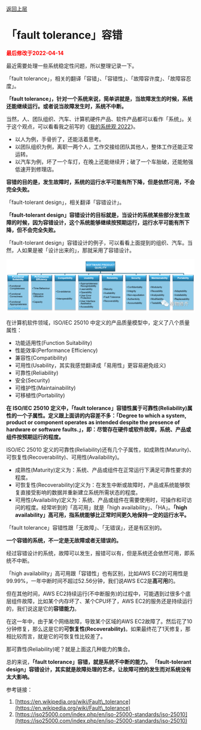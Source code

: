 [返回上层](./README.md)

# 「fault tolerance」容错

<strong><font color="red">最后修改于2022-04-14</font></strong>

最近需要处理一些系统稳定性问题，所以整理记录一下。

「fault tolerance」，相关的翻译「容错」、「容错性」、「故障容许度」、「故障容忍度」。

**「fault tolerance」，针对一个系统来说，简单讲就是，当故障发生的时候，系统还能继续运行。或者说当故障发生时，系统不中断。**

当然，人、团队组织、汽车、计算机硬件产品、软件产品都可以看作「系统」。关于这个观点，可以看看我之前写的《[我的系统观 2022](http://mp.weixin.qq.com/s?\_\_biz=MjM5MTM4NDE3Mg==\&mid=2247484097\&idx=1\&sn=8e378fd847eff907e8b6f76d5229d800\&chksm=a6b715c291c09cd4011f85dda15650a2051c1bd8a6294cfc25f835ad5e8efa7f5dc068c62c36\&scene=21#wechat\_redirect)》。

* 以人为例，手骨折了，还能活着思考。
* 以团队组织为例，离职一两个人，工作交接给团队其他人，整体工作还能正常运转。
* 以汽车为例，坏了一个车灯，在晚上还能继续开；破了一个车胎破，还能勉强低速开到修理店。

**容错的目的是，发生故障时，系统的运行水平可能有所下降，但是依然可用，不会完全失败。**

「fault-tolerant design」，相关翻译「容错设计」。

**「fault-tolerant design」容错设计的目标就是，当设计的系统某些部分发生故障的时候，因为容错设计，这个系统能够继续按预期运行，运行水平可能有所下降，但不会完全失败。**

「fault-tolerant design」容错设计的例子，可以看看上面提到的组织、汽车。当然，人如果是被「设计出来的」，那就采用了容错设计。

![](./fault-tolerance/640.png)

在计算机软件领域，ISO/IEC 25010 中定义的产品质量模型中，定义了八个质量属性：
* 功能适用性(Function Suitability)
* 性能效率(Performance Efficiency)
* 兼容性(Compatibility)
* 可用性(Usability，其实我感觉翻译成「易用性」更容易避免歧义)
* 可靠性(Reliability)
* 安全(Security)
* 可维护性(Maintainability)
* 可移植性(Portability)

**在 ISO/IEC 25010 定义中，「fault tolerance」容错性属于可靠性(Reliability)属性的一个子属性。定义跟上面讲的内容差不多：「Degree to which a system, product or component operates as intended despite the presence of hardware or software faults.」，即：尽管存在硬件或软件故障，系统、产品或组件按预期运行的程度。**

ISO/IEC 25010 定义的可靠性(Reliability)还有几个子属性，如成熟性(Maturity)、可恢复性(Recoverability)、可用性(Availability)。

* 成熟性(Maturity)定义为：系统、产品或组件在正常运行下满足可靠性要求的程度。
* 可恢复性(Recoverability)定义为：在发生中断或故障时，产品或系统能够恢复直接受影响的数据并重新建立系统所需状态的程度。
* 可用性(Availability)定义为：系统、产品或组件在需要使用时，可操作和可访问的程度。经常听到的「高可用」就是「high availability」、「HA」。**「high availability」高可用，指系统能够比正常时间更久地保持一定的运行水平。**

「fault tolerance」容错性跟「无故障」、「无错误」，还是有区别的。

**一个容错的系统，不一定是无故障或者无错误的。**

经过容错设计的系统，故障可以发生，报错可以有，但是系统还会依然可用，即系统不中断。

「high availability」高可用跟「容错性」也有区别，比如AWS EC2的可用性是99.99%，一年中断时间不超过52.56分钟，我们说AWS EC2是**高可用**的。

但在其他时间，AWS EC2持续运行(不中断服务)的过程中，可能遇到过很多个底层组件故障，比如某个内存坏了、某个CPU坏了，AWS EC2的服务还是持续运行的，我们说这是它的**容错能力**。

在这一年中，由于某个网络故障，导致某个区域的AWS EC2故障了。然后花了10分钟修复，那么这是它的**可恢复性(Recoverability)**。如果最终花了1天修复，那相比较而言，就是它的可恢复性比较差了。

那可靠性(Reliability)呢？就是上面这几种能力的集合。

总的来说，**「fault tolerance」容错，就是系统不中断的能力。**
**「fault-tolerant design」容错设计，其实就是故障处理的艺术，让故障可控的发生而对系统没有太大影响。**

参考链接：
1. [https://en.wikipedia.org/wiki/Fault\_tolerance](https://en.wikipedia.org/wiki/Fault\_tolerance)
2. [https://iso25000.com/index.php/en/iso-25000-standards/iso-25010](https://iso25000.com/index.php/en/iso-25000-standards/iso-25010)